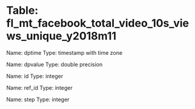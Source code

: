 Table: fl_mt_facebook_total_video_10s_views_unique_y2018m11
===========================================================

Name: dptime
Type: timestamp with time zone

Name: dpvalue
Type: double precision

Name: id
Type: integer

Name: ref_id
Type: integer

Name: step
Type: integer

